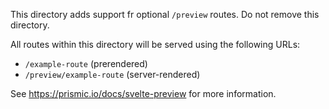 This directory adds support fr optional `/preview` routes. Do not remove this directory.

All routes within this directory will be served using the following URLs:

- `/example-route` (prerendered)
- `/preview/example-route` (server-rendered)

See <https://prismic.io/docs/svelte-preview> for more information.
